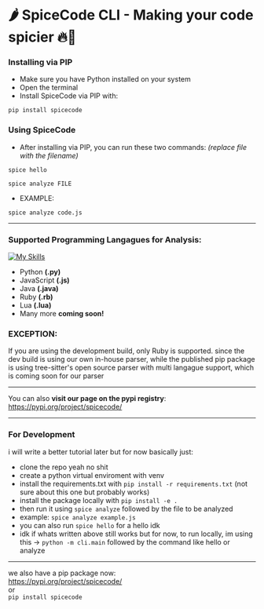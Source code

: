 # 🌶️ SpiceCode CLI - Making your code spicier 🔥🥵


### Installing via PIP
- Make sure you have Python installed on your system
- Open the terminal
- Install SpiceCode via PIP with:
```
pip install spicecode
```

### Using SpiceCode
- After installing via PIP, you can run these two commands: *(replace file with the filename)*
```
spice hello
```
```
spice analyze FILE
```
- EXAMPLE: 
```
spice analyze code.js
```


---

### Supported Programming Langagues for Analysis:
[![My Skills](https://skillicons.dev/icons?i=python,js,java,ruby,lua&perline=5)](https://skillicons.dev)

- Python **(.py)**
- JavaScript **(.js)**
- Java **(.java)**
- Ruby **(.rb)**
- Lua **(.lua)**
- Many more **coming soon!**


### EXCEPTION:
If you are using the development build, only Ruby is supported. since the dev build is using our own in-house parser, while the published pip package is using tree-sitter's open source parser with multi langague support, which is coming soon for our parser


---

You can also **visit our page on the pypi registry**: https://pypi.org/project/spicecode/

---


### For Development
i will write a better tutorial later but for now basically just:
- clone the repo yeah no shit
- create a python virtual enviroment with venv
- install the requirements.txt with ```pip install -r requirements.txt``` (not sure about this one but probably works)
- install the package locally with ```pip install -e . ```
- then run it using ```spice analyze``` followed by the file to be analyzed
- example: ```spice analyze example.js```
- you can also run ```spice hello``` for a hello idk
- idk if whats written above still works but for now, to run locally, im using this -> ```python -m cli.main``` followed by the command like hello or analyze

-----
we also have a pip package now:       
https://pypi.org/project/spicecode/     
or     
```pip install spicecode```     
